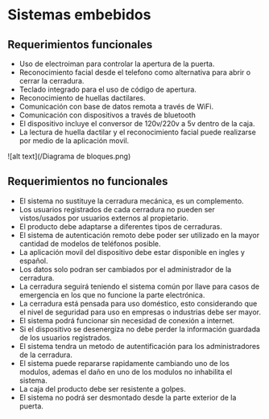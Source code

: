 # Sistemas embebidos


## Requerimientos funcionales
* Uso de electroiman para controlar la apertura de la puerta.
* Reconocimiento facial desde el telefono como alternativa para abrir o cerrar la cerradura.
* Teclado integrado para el uso de código de apertura.
* Reconocimiento de huellas dactilares.
* Comunicación con base de datos remota a través de WiFi.
* Comunicación con dispositivos a través de bluetooth
* El dispositivo incluye el conversor de 120v/220v a 5v dentro de la caja.
* La lectura de huella dactilar y el reconocimiento facial puede realizarse por medio de la aplicación movil.

![alt text](/Diagrama de bloques.png)

## Requerimientos no funcionales
* El sistema no sustituye la cerradura mecánica, es un complemento.
* Los usuarios registrados de cada cerradura no pueden ser vistos/usados por usuarios externos al propietario.
* El producto debe adaptarse a diferentes tipos de cerraduras.
* El sistema de autenticación remoto debe poder ser utilizado en la mayor cantidad de modelos de teléfonos posible.
* La aplicación movil del dispositivo debe estar disponible en ingles y español.
* Los datos solo podran ser cambiados por el administrador de la cerradura.
* La cerradura seguirá teniendo el sistema común por llave para casos de emergencia en los que no funcione la parte electrónica.
* La cerradura está pensada para uso doméstico, esto considerando que el nivel de seguridad para uso en empresas o industrias debe ser mayor.
* El sistema podrá funcionar sin necesidad de conexión a internet.
* Si el dispositivo se desenergiza no debe perder la información guardada de los usuarios registrados.
* El sistema tendra un metodo de autentificación para los administradores de la cerradura.
* El sistema puede repararse rapidamente cambiando uno de los modulos, ademas el daño en uno de los modulos no inhabilita el sistema.
* La caja del producto debe ser resistente a golpes.
* El sistema no podrá ser desmontado desde la parte exterior de la puerta.

